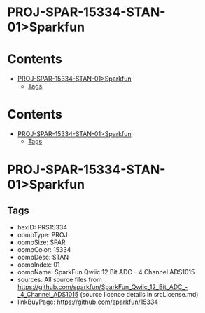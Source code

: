 
PROJ-SPAR-15334-STAN-01>Sparkfun
================================

Contents
========

* [PROJ-SPAR-15334-STAN-01>Sparkfun](#proj-spar-15334-stan-01sparkfun)
	* [Tags](#tags)

Contents
========

* [PROJ-SPAR-15334-STAN-01>Sparkfun](#proj-spar-15334-stan-01sparkfun)
	* [Tags](#tags)

# PROJ-SPAR-15334-STAN-01>Sparkfun

## Tags

- hexID: PRS15334
- oompType: PROJ
- oompSize: SPAR
- oompColor: 15334
- oompDesc: STAN
- oompIndex: 01
- oompName: SparkFun Qwiic 12 Bit ADC - 4 Channel ADS1015
- sources: All source files from https://github.com/sparkfun/SparkFun_Qwiic_12_Bit_ADC_-_4_Channel_ADS1015 (source licence details in srcLicense.md)
- linkBuyPage: https://github.com/sparkfun/15334
